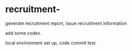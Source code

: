 # recruitment-
generate recruitment report, issue recruitment information

add some codes.

local environment set up, code commit test. 
